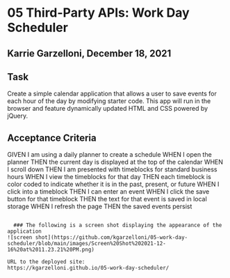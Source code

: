 # 05 Third-Party APIs: Work Day Scheduler
## Karrie Garzelloni, December 18, 2021


## Task

Create a simple calendar application that allows a user to save events for each hour of the day by modifying starter code. This app will run in the browser and feature dynamically updated HTML and CSS powered by jQuery.


## Acceptance Criteria

GIVEN I am using a daily planner to create a schedule
WHEN I open the planner
THEN the current day is displayed at the top of the calendar
WHEN I scroll down
THEN I am presented with timeblocks for standard business hours
WHEN I view the timeblocks for that day
THEN each timeblock is color coded to indicate whether it is in the past, present, or future
WHEN I click into a timeblock
THEN I can enter an event
WHEN I click the save button for that timeblock
THEN the text for that event is saved in local storage
WHEN I refresh the page
THEN the saved events persist
```

  ### The following is a screen shot displaying the appearance of the application
![screen shot](https://github.com/kgarzelloni/05-work-day-scheduler/blob/main/images/Screen%20Shot%202021-12-16%20at%2011.23.21%20PM.png)

URL to the deployed site:
https://kgarzelloni.github.io/05-work-day-scheduler/


